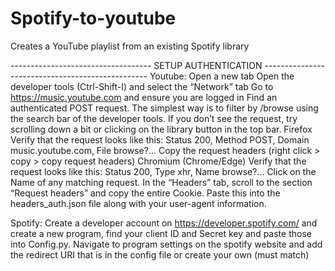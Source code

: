 # Spotify-to-youtube
Creates a YouTube playlist from an existing Spotify library

----------------------------------- SETUP AUTHENTICATION -------------------------------------------------
Youtube: 
Open a new tab
Open the developer tools (Ctrl-Shift-I) and select the “Network” tab
Go to https://music.youtube.com and ensure you are logged in
Find an authenticated POST request. The simplest way is to filter by /browse using the search bar of the developer tools. If you don’t see the request, try scrolling down a bit or clicking on the library button in the top bar.
Firefox
Verify that the request looks like this: Status 200, Method POST, Domain music.youtube.com, File browse?...
Copy the request headers (right click > copy > copy request headers)
Chromium (Chrome/Edge)
Verify that the request looks like this: Status 200, Type xhr, Name browse?...
Click on the Name of any matching request. In the “Headers” tab, scroll to the section “Request headers” and copy the entire Cookie. Paste this into the headers_auth.json file along with your user-agent information.

Spotify:
Create a developer account on https://developer.spotify.com/ and create a new program, find your client ID and Secret key and paste those into Config.py. Navigate to program settings on the spotify website and add the redirect URI that is in the config file or create your own (must match)
